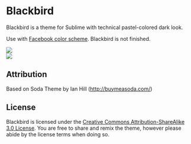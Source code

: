 # Blackbird

Blackbird is a theme for Sublime with technical pastel-colored dark look. 

Use with [Facebook color scheme](https://github.com/mbixby/facebook-color-scheme). Blackbird is not finished.   

![](https://raw.github.com/mbixby/blackbird/master/preview/first.png)  
![](https://raw.github.com/mbixby/blackbird/master/preview/coffee.png)  

## Attribution

Based on Soda Theme by Ian Hill (http://buymeasoda.com/)

## License

Blackbird is licensed under the [Creative Commons Attribution-ShareAlike 3.0 License](http://creativecommons.org/licenses/by-sa/3.0/). You are free to share and remix the theme, however please abide by the license terms when doing so. 
